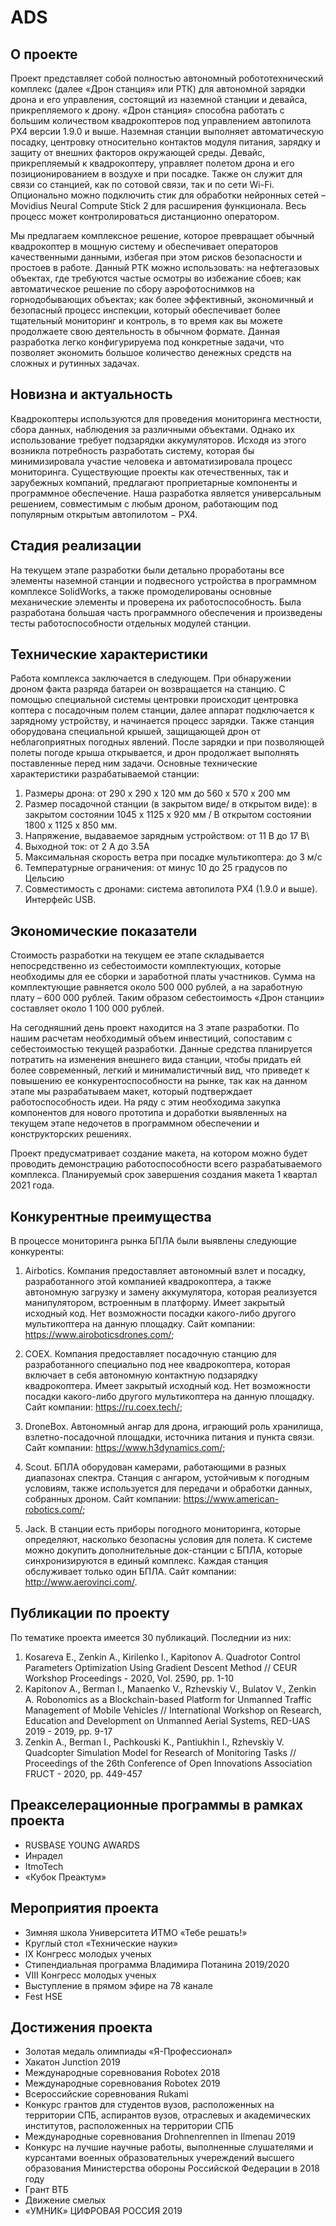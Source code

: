 # ADS

## О проекте

[logo]: http://www.google.com/images/logo.gif

Проект представляет собой полностью автономный робототехнический комплекс (далее «Дрон станция» или РТК) для автономной зарядки дрона и его управления, состоящий из наземной станции и девайса, прикрепляемого к дрону. «Дрон станция» способна работать с большим количеством квадрокоптеров под управлением автопилота PX4 версии 1.9.0 и выше. Наземная станции выполняет автоматическую посадку, центровку относительно контактов модуля питания, зарядку и защиту от внешних факторов окружающей среды. Девайс, прикрепляемый к квадрокоптеру, управляет полетом дрона и его позиционированием в воздухе и при посадке. Также он служит для связи со станцией, как по сотовой связи, так и по сети Wi-Fi. Опционально можно подключить стик для обработки нейронных сетей – Movidius Neural Compute Stick 2 для расширения функционала. Весь процесс может контролироваться дистанционно оператором.

Мы предлагаем комплексное решение, которое превращает обычный квадрокоптер в мощную систему и обеспечивает операторов качественными данными, избегая при этом рисков безопасности и простоев в работе. Данный РТК можно использовать: на нефтегазовых объектах, где требуются частые осмотры во избежание сбоев; как автоматическое решение по сбору аэрофотоснимков на горнодобывающих объектах; как более эффективный, экономичный и безопасный процесс инспекции, который обеспечивает более тщательный мониторинг и контроль, в то время как вы можете продолжаете свою деятельность в обычном формате. Данная разработка легко конфигурируема под конкретные задачи, что позволяет экономить большое количество денежных средств на сложных и рутинных задачах.

## Новизна и актуальность

Квадрокоптеры используются для проведения мониторинга местности, сбора данных, наблюдения за различными объектами.  Однако их использование требует подзарядки аккумуляторов. 
Исходя из этого возникла потребность разработать систему, которая бы минимизировала участие человека и автоматизировала процесс мониторинга. 
Существующие проекты как отечественных, так и зарубежных компаний, предлагают проприетарные компоненты и программное обеспечение. Наша разработка является универсальным решением, совместимым с любым дроном, работающим под популярным открытым автопилотом − PX4.

## Стадия реализации

На текущем этапе разработки были детально проработаны все элементы наземной станции и подвесного устройства в программном комплексе SolidWorks, а также промоделированы основные механические элементы и проверена их работоспособность. Была разработана большая часть программного обеспечения и произведены тесты работоспособности отдельных модулей станции.

## Технические характеристики

Работа комплекса заключается в следующем. При обнаружении дроном факта разряда батареи он возвращается на станцию. С помощью специальной системы центровки происходит центровка коптера с посадочным полем станции, далее аппарат подключается к зарядному устройству, и начинается процесс зарядки. Также станция оборудована специальной крышей, защищающей дрон от неблагоприятных погодных явлений. После зарядки и при позволяющей полеты погоде крыша открывается, и дрон продолжает выполнять поставленные перед ним задачи.
Основные технические характеристики разрабатываемой станции:
1.	Размеры дрона: от 290 х 290 х 120 мм до 560 х 570 х 200 мм
2.	Размер посадочной станции (в закрытом виде/ в открытом виде): в закрытом состоянии 1045 x 1125 x 920 мм / В открытом состоянии 1800 x 1125 x 850 мм.
3.	Напряжение, выдаваемое зарядным устройством: от 11 В до 17 В\
4.	Выходной ток: от 2 А до 3.5А
5.	Максимальная скорость ветра при посадке мультикоптера: до 3 м/c
6.	Температурные ограничения: от минус 10 до 25 градусов по Цельсию
7.	Совместимость с дронами: система автопилота PX4 (1.9.0 и выше). Интерфейс USB.

## Экономические показатели

Стоимость разработки на текущем ее этапе складывается непосредственно из себестоимости комплектующих, которые необходимы для ее сборки и заработной платы участников. Сумма на комплектующие равняется около 500 000 рублей, а на заработную плату – 600 000 рублей. Таким образом себестоимость «Дрон станции» составляет около 1 100 000 рублей.

На сегодняшний день проект находится на 3 этапе разработки. По нашим расчетам необходимый объем инвестиций, сопоставим с себестоимостью текущей разработки. Данные средства планируется потратить на изменения внешнего вида станции, чтобы придать ей более современный, легкий и минималистичный вид, что приведет к повышению ее конкурентоспособности на рынке, так как на данном этапе мы разрабатываем макет, который подтверждает работоспособность идеи. На ряду с этим необходима закупка компонентов для нового прототипа и доработки выявленных на текущем этапе недочетов в программном обеспечении и конструкторских решениях.

Проект предусматривает создание макета, на котором можно будет проводить демонстрацию работоспособности всего разрабатываемого комплекса. Планируемый срок завершения создания макета 1 квартал 2021 года.

## Конкурентные преимущества

В процессе мониторинга рынка БПЛА были выявлены следующие конкуренты:
1)	Airbotics. Компания предоставляет автономный взлет и посадку, разработанного этой компанией квадрокоптера, а также автономную загрузку и замену аккумулятора, которая реализуется манипулятором, встроенным в платформу. Имеет закрытый исходный код. Нет возможности посадки какого-либо другого мультикоптера на данную площадку.
Сайт компании: https://www.airoboticsdrones.com/;

2)	COEX. Компания предоставляет посадочную станцию для разработанного специально под нее квадрокоптера, которая включает в себя автономную контактную подзарядку квадрокоптера. Имеет закрытый исходный код. Нет возможности посадки какого-либо другого мультикоптера на данную площадку.
Сайт компании: https://ru.coex.tech/;

3)	DroneBox. Автономный ангар для дрона, играющий роль хранилища, взлетно-посадочной площадки, источника питания и пункта связи.
Сайт компании: https://www.h3dynamics.com/;

4)	Scout. БПЛА оборудован камерами, работающими в разных диапазонах спектра. Станция с ангаром, устойчивым к погодным условиям, также используется для передачи и обработки данных, собранных дроном.
Сайт компании: https://www.american-robotics.com/;

5)	Jack. В станции есть приборы погодного мониторинга, которые определяют, насколько безопасны условия для полета. К системе можно докупить дополнительные док-станции с БПЛА, которые синхронизируются в единый комплекс. Каждая станция обслуживает только один БПЛА.
Сайт компании: http://www.aerovinci.com/.


## Публикации по проекту

По тематике проекта имеется 30 публикаций. Последнии из них:
1. Kosareva E., Zenkin A., Kirilenko I., Kapitonov A. Quadrotor Control Parameters Optimization Using Gradient Descent Method // CEUR Workshop Proceedings - 2020, Vol. 2590, pp. 1-10
2. Kapitonov A., Berman I., Manaenko V., Rzhevskiy V., Bulatov V., Zenkin A. Robonomics as a Blockchain-based Platform for Unmanned Traffic Management of Mobile Vehicles // International Workshop on Research, Education and Development on Unmanned Aerial Systems, RED-UAS 2019 - 2019, pp. 9-17
3. Zenkin A., Berman I., Pachkouski K., Pantiukhin I., Rzhevskiy V. Quadcopter Simulation Model for Research of Monitoring Tasks // Proceedings of the 26th Conference of Open Innovations Association FRUCT - 2020, pp. 449-457

## Преакселерационные программы в рамках проекта
* RUSBASE YOUNG AWARDS
* Инрадел
* ItmoTech
* «Кубок Преактум»

## Мероприятия проекта
* Зимняя школа Университета ИТМО «Тебе решать!»
* Круглый стол «Технические науки»
* IX Конгресс молодых ученых
* Стипендиальная программа Владимира Потанина 2019/2020
* VIII Конгресс молодых ученых
* Выступление в прямом эфире на 78 канале
* Fest HSE

## Достижения проекта
* Золотая медаль олимпиады «Я-Профессионал»
* Хакатон Junction 2019
* Международные соревнования Robotex 2018
* Международные соревнования Robotex 2019
* Всероссийские соревнования Rukami
* Конкурс грантов для студентов вузов, расположенных на территории СПБ, аспирантов вузов, отраслевых и академических институтов, расположенных на территории СПБ
* Международные соревнования Drohnenrennen in Ilmenau 2019
* Конкурс на лучшие научные работы, выполненные слушателями и курсантами военных образовательных учереждений высшего образования Министерства обороны Российской Федерации в 2018 году
* Грант ВТБ
* Движение смелых
* «УМНИК» ЦИФРОВАЯ РОССИЯ 2019
